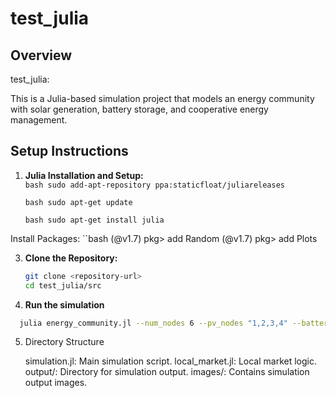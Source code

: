 # test_julia

## Overview

test_julia: 

This is a Julia-based simulation project that models an energy community with solar generation, battery storage, and cooperative energy management.

## Setup Instructions

1. **Julia Installation and Setup:**\
    ``bash
    sudo add-apt-repository ppa:staticfloat/juliareleases
   ``
   
     ``bash
    sudo apt-get update
    ``
   
     ``bash
    sudo apt-get install julia
    ``
   
Install Packages:
    ``bash
    (@v1.7) pkg> add Random
    (@v1.7) pkg> add Plots

3. **Clone the Repository:**

   ```bash
   git clone <repository-url>
   cd test_julia/src

4.  **Run the simulation**

 ```bash
   julia energy_community.jl --num_nodes 6 --pv_nodes "1,2,3,4" --battery_nodes "2,3,5" --cooperative --cooperative_nodes "1,2,3,4"
```
5. Directory Structure

    simulation.jl: Main simulation script.
    local_market.jl: Local market logic.
    output/: Directory for simulation output.
        images/: Contains simulation output images.


